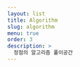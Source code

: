 ```yaml
---
layout: list
title: Algorithm
slug: algorithm
menu: true
order: 3
description: >
  정점의 알고리즘 풀이공간
---
```

